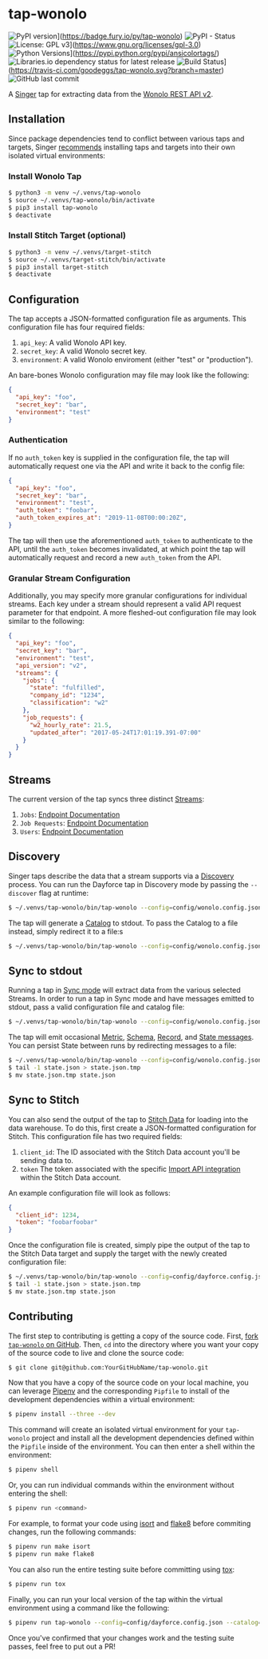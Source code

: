 # tap-wonolo
![PyPI version](https://badge.fury.io/py/tap-wonolo.svg)](https://badge.fury.io/py/tap-wonolo)
![PyPI - Status](https://img.shields.io/pypi/status/tap-wonolo)
![License: GPL v3](https://img.shields.io/badge/License-GPLv3-blue.svg)](https://www.gnu.org/licenses/gpl-3.0)
![Python Versions](https://img.shields.io/badge/python-3.6%20%7C%203.7-blue.svg)](https://pypi.python.org/pypi/ansicolortags/)
![Libraries.io dependency status for latest release](https://img.shields.io/librariesio/release/pypi/tap-wonolo)
![Build Status](https://travis-ci.com/goodeggs/tap-wonolo.svg?branch=master)](https://travis-ci.com/goodeggs/tap-wonolo.svg?branch=master)
![GitHub last commit](https://img.shields.io/github/last-commit/goodeggs/tap-wonolo)

A [Singer](https://www.singer.io/) tap for extracting data from the [Wonolo REST API v2](https://wonolo.readme.io/docs/getting-started).

## Installation

Since package dependencies tend to conflict between various taps and targets, Singer [recommends](https://github.com/singer-io/getting-started/blob/master/docs/RUNNING_AND_DEVELOPING.md#running-singer-with-python) installing taps and targets into their own isolated virtual environments:

### Install Wonolo Tap

```bash
$ python3 -m venv ~/.venvs/tap-wonolo
$ source ~/.venvs/tap-wonolo/bin/activate
$ pip3 install tap-wonolo
$ deactivate
```

### Install Stitch Target (optional)

```bash
$ python3 -m venv ~/.venvs/target-stitch
$ source ~/.venvs/target-stitch/bin/activate
$ pip3 install target-stitch
$ deactivate
```

## Configuration

The tap accepts a JSON-formatted configuration file as arguments. This configuration file has four required fields:

1. `api_key`: A valid Wonolo API key.
2. `secret_key`: A valid Wonolo secret key.
3. `environment`: A valid Wonolo enviroment (either "test" or "production").

An bare-bones Wonolo configuration may file may look like the following:

```json
{
  "api_key": "foo",
  "secret_key": "bar",
  "environment": "test"
}
```

### Authentication
If no `auth_token` key is supplied in the configuration file, the tap will automatically request one via the API and write it back to the config file:

```json
{
  "api_key": "foo",
  "secret_key": "bar",
  "environment": "test",
  "auth_token": "foobar",
  "auth_token_expires_at": "2019-11-08T00:00:20Z",
}
```

The tap will then use the aforementioned `auth_token` to authenticate to the API, until the `auth_token` becomes invalidated, at which point the tap will automatically request and record a new `auth_token` from the API.

### Granular Stream Configuration

Additionally, you may specify more granular configurations for individual streams. Each key under a stream should represent a valid API request parameter for that endpoint. A more fleshed-out configuration file may look similar to the following:

```json
{
  "api_key": "foo",
  "secret_key": "bar",
  "environment": "test",
  "api_version": "v2",
  "streams": {
    "jobs": {
      "state": "fulfilled",
      "company_id": "1234",
      "classification": "w2"
    },
    "job_requests": {
      "w2_hourly_rate": 21.5,
      "updated_after": "2017-05-24T17:01:19.391-07:00"
    }
  }
}
```

## Streams

The current version of the tap syncs three distinct [Streams](https://github.com/singer-io/getting-started/blob/master/docs/SYNC_MODE.md#streams):
1. `Jobs`: [Endpoint Documentation](https://wonolo.readme.io/docs/entities-in-the-api#section-jobs)
2. `Job Requests`: [Endpoint Documentation](https://wonolo.readme.io/docs/entities-in-the-api#section-job-requests)
3. `Users`: [Endpoint Documentation](https://wonolo.readme.io/docs/entities-in-the-api#section-users)

## Discovery

Singer taps describe the data that a stream supports via a [Discovery](https://github.com/singer-io/getting-started/blob/master/docs/DISCOVERY_MODE.md#discovery-mode) process. You can run the Dayforce tap in Discovery mode by passing the `--discover` flag at runtime:

```bash
$ ~/.venvs/tap-wonolo/bin/tap-wonolo --config=config/wonolo.config.json --discover
```

The tap will generate a [Catalog](https://github.com/singer-io/getting-started/blob/master/docs/DISCOVERY_MODE.md#the-catalog) to stdout. To pass the Catalog to a file instead, simply redirect it to a file:s

```bash
$ ~/.venvs/tap-wonolo/bin/tap-wonolo --config=config/wonolo.config.json --discover > catalog.json
```

## Sync to stdout

Running a tap in [Sync mode](https://github.com/singer-io/getting-started/blob/master/docs/SYNC_MODE.md#sync-mode) will extract data from the various selected Streams. In order to run a tap in Sync mode and have messages emitted to stdout, pass a valid configuration file and catalog file:

```bash
$ ~/.venvs/tap-wonolo/bin/tap-wonolo --config=config/wonolo.config.json --catalog=catalog.json
```

The tap will emit occasional [Metric](https://github.com/singer-io/getting-started/blob/master/docs/SYNC_MODE.md#metric-messages), [Schema](https://github.com/singer-io/getting-started/blob/master/docs/SPEC.md#schema-message), [Record](https://github.com/singer-io/getting-started/blob/master/docs/SPEC.md#record-message), and [State messages](https://github.com/singer-io/getting-started/blob/master/docs/SPEC.md#state-message). You can persist State between runs by redirecting messages to a file:

```bash
$ ~/.venvs/tap-wonolo/bin/tap-wonolo --config=config/wonolo.config.json --catalog=catalog.json >> state.json
$ tail -1 state.json > state.json.tmp
$ mv state.json.tmp state.json
```

## Sync to Stitch

You can also send the output of the tap to [Stitch Data](https://www.stitchdata.com/) for loading into the data warehouse. To do this, first create a JSON-formatted configuration for Stitch. This configuration file has two required fields:
1. `client_id`: The ID associated with the Stitch Data account you'll be sending data to.
2. `token` The token associated with the specific [Import API integration](https://www.stitchdata.com/docs/integrations/import-api/) within the Stitch Data account.

An example configuration file will look as follows:

```json
{
  "client_id": 1234,
  "token": "foobarfoobar"
}
```

Once the configuration file is created, simply pipe the output of the tap to the Stitch Data target and supply the target with the newly created configuration file:

```bash
$ ~/.venvs/tap-wonolo/bin/tap-wonolo --config=config/dayforce.config.json --catalog=catalog.json --state=state.json | ~/.venvs/target-stitch/bin/target-stitch --config=config/stitch.config.json >> state.json
$ tail -1 state.json > state.json.tmp
$ mv state.json.tmp state.json
```

## Contributing

The first step to contributing is getting a copy of the source code. First, [fork `tap-wonolo` on GitHub](https://github.com/goodeggs/tap-wonolo/fork). Then, `cd` into the directory where you want your copy of the source code to live and clone the source code:

```bash
$ git clone git@github.com:YourGitHubName/tap-wonolo.git
```

Now that you have a copy of the source code on your local machine, you can leverage [Pipenv](https://docs.pipenv.org/en/latest/) and the corresponding `Pipfile` to install of the development dependencies within a virtual environment:

```bash
$ pipenv install --three --dev
```

This command will create an isolated virtual environment for your `tap-wonolo` project and install all the development dependencies defined within the `Pipfile` inside of the environment. You can then enter a shell within the environment:

```bash
$ pipenv shell
```

Or, you can run individual commands within the environment without entering the shell:

```bash
$ pipenv run <command>
```

For example, to format your code using [isort](https://github.com/timothycrosley/isort) and [flake8](http://flake8.pycqa.org/en/latest/index.html) before commiting changes, run the following commands:

```bash
$ pipenv run make isort
$ pipenv run make flake8
```

You can also run the entire testing suite before committing using [tox](https://tox.readthedocs.io/en/latest/):

```bash
$ pipenv run tox
```

Finally, you can run your local version of the tap within the virtual environment using a command like the following:

```bash
$ pipenv run tap-wonolo --config=config/dayforce.config.json --catalog=catalog.json
```

Once you've confirmed that your changes work and the testing suite passes, feel free to put out a PR!
